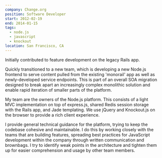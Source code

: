 ```yaml
---
company: Change.org
position: Software Developer
start: 2012-02-19
end: 2014-01-15
tags:
  - node.js
  - javascript
  - knockout
location: San Francisco, CA
---
```


Initially contributed to feature development on the legacy Rails app.

Quickly transitioned to a new team, which is developing a new Node.js frontend to serve content pulled from the existing 'monorail' app as well as newly-developed service endpoints. This is part of an overall SOA migration designed to break apart an increasingly complex monolithic solution and enable rapid iteration of smaller parts of the platform.

My team are the owners of the Node.js platform. This consists of a light MVC implementation on top of express.js, shared Redis session storage with the Rails app, and Jade templating. We use jQuery and Knockout.js on the browser to provide a rich client experience.

I provide general technical guidance for the platform, trying to keep the codebase cohesive and maintainable. I do this by working closely with the teams that are building features, spreading best practices for JavaScript development within the company through written communication and brownbags. I try to identify weak points in the architecture and tighten them up for easier comprehension and usage by other team members.